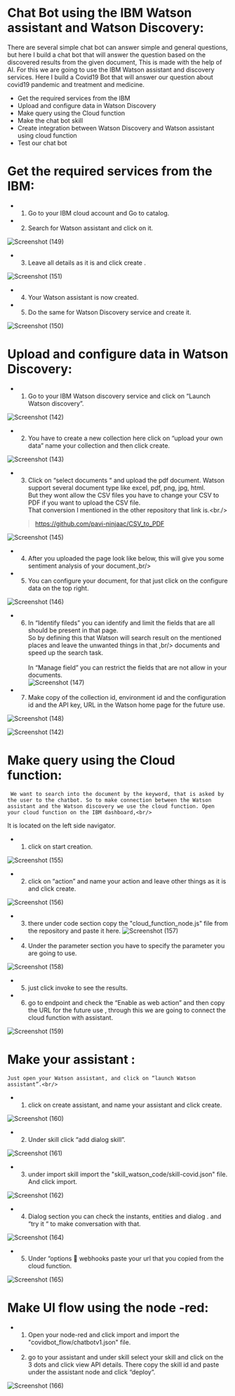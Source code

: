 # Chat Bot using the IBM Watson assistant and Watson Discovery:
There are several simple chat bot can answer simple and general questions, but here I 
build a chat bot that will answer the question based on the discovered results from the given document,
This is made with the help of AI. For this we are going to use the IBM Watson assistant and discovery services. Here I build a Covid19 Bot that will
answer our question about covid19 pandemic and treatment and medicine.<br/>

-	Get the required services from the IBM
-	Upload and configure data in Watson Discovery
-	Make query using the Cloud function
-	Make the chat bot skill
-	Create integration between Watson Discovery and Watson assistant using cloud function
-	Test our chat bot  

# Get the required services from the IBM:<br/>

- 1)	Go to your IBM cloud account and Go to catalog.
- 2)	Search for Watson assistant and click on it.

![Screenshot (149)](https://user-images.githubusercontent.com/51699297/86823037-f9224480-c0a9-11ea-9b9a-304a903f39cb.png)
- 3)	Leave all details as it is and click create .

![Screenshot (151)](https://user-images.githubusercontent.com/51699297/86823066-02131600-c0aa-11ea-9255-52aac896acbf.png)

- 4)	Your Watson assistant is now created.
- 5)	Do the same for Watson Discovery service and create it.

![Screenshot (150)](https://user-images.githubusercontent.com/51699297/86823043-fb849e80-c0a9-11ea-9739-146b57a8a6fe.png)

# Upload and configure data in Watson Discovery:

- 1)	Go to your IBM Watson discovery service and click on “Launch Watson discovery”.<br/>

![Screenshot (142)](https://user-images.githubusercontent.com/51699297/86822949-e0199380-c0a9-11ea-926b-5db43154ce5f.png)

- 2)	You have to create a new collection here click on “upload your own data” name your collection and then click create.<br/> 

![Screenshot (143)](https://user-images.githubusercontent.com/51699297/86822959-e445b100-c0a9-11ea-91f1-b9d75c219a6f.png)

- 3)	Click on “select documents “ and upload the pdf document. Watson support several document type like excel, pdf, png, jpg, html.<br/>
  But they wont allow the CSV files you have to change your CSV to PDF if you want to upload the CSV file.<br/>
  That conversion I mentioned in the other repository that link is.<br./>
  >  https://github.com/pavi-ninjaac/CSV_to_PDF
  
 ![Screenshot (145)](https://user-images.githubusercontent.com/51699297/86822981-eb6cbf00-c0a9-11ea-90f3-824d623b1e70.png)
 
- 4)	After you uploaded the page look like below, this will give you some sentiment analysis of your document.,br/>
- 5)	You can configure your document, for that just click on the configure data on the top right.

![Screenshot (146)](https://user-images.githubusercontent.com/51699297/86822987-ed368280-c0a9-11ea-9802-3ab378d625ff.png)

- 6)	In “Identify fileds” you can  identify and limit the fields that are all should be present in that page.<br/>
    So  by defining this that Watson will search result on the mentioned places and leave the unwanted things in that ,br/>
      documents and speed up the search task.<br/>      
      In “Manage field” you can restrict the fields that are not allow in your documents.<br/>
![Screenshot (147)](https://user-images.githubusercontent.com/51699297/86823003-f1fb3680-c0a9-11ea-8684-2db077c8ce2b.png)
- 7) Make copy of the collection id, environment id and the configuration id and the API key, URL in the Watson home page for the future use.<br/>

![Screenshot (148)](https://user-images.githubusercontent.com/51699297/86824395-b8c3c600-c0ab-11ea-988e-1fb5f68d6bab.png)

![Screenshot (142)](https://user-images.githubusercontent.com/51699297/86822949-e0199380-c0a9-11ea-926b-5db43154ce5f.png)


# Make query using the Cloud function:
	 We want to search into the document by the keyword, that is asked by the user to the chatbot. So to make connection between the Watson assistant and the Watson discovery we use the cloud function. Open your cloud function on the IBM dashboard,<br/>
It is located on the left side navigator.
-	1) click on start creation. 

![Screenshot (155)](https://user-images.githubusercontent.com/51699297/87071318-affffb00-c237-11ea-8243-95739429dbb6.png)

-	2) click on “action” and name your action and leave other things as it is and click create.

![Screenshot (156)](https://user-images.githubusercontent.com/51699297/87071326-b2625500-c237-11ea-9cc0-2c5923ca0482.png)

-	3) there under code section copy the "cloud_function_node.js" file from the repository and paste it here.
![Screenshot (157)](https://user-images.githubusercontent.com/51699297/87071330-b3938200-c237-11ea-8119-adeaf433f05a.png)

-	4) Under the parameter section you have to specify the parameter you are going to use. 

![Screenshot (158)](https://user-images.githubusercontent.com/51699297/87072874-200f8080-c23a-11ea-8683-0cf5ba72598a.png)

-	5) just click invoke to see the results.
-	6) go to endpoint and check the “Enable as web action” and then copy the URL for the future use , through this we are going to connect the cloud function with assistant. 

![Screenshot (159)](https://user-images.githubusercontent.com/51699297/87071354-bc845380-c237-11ea-85fd-cd482af8a7e9.png)

# Make your assistant :
	Just open your Watson assistant, and click on “launch Watson assistant”.<br/>
-	1) click on create assistant, and name your assistant and click create.

![Screenshot (160)](https://user-images.githubusercontent.com/51699297/87071385-c6a65200-c237-11ea-84ff-a2859d3c09fc.png)

-	2) Under skill click “add dialog skill”. 

![Screenshot (161)](https://user-images.githubusercontent.com/51699297/87071430-d756c800-c237-11ea-9698-b2f70fc545a8.png)

-	3) under import skill import the "skill_watson_code/skill-covid.json" file. And click import.

![Screenshot (162)](https://user-images.githubusercontent.com/51699297/87071488-ec335b80-c237-11ea-8993-2dd413246b5b.png)

-	4) Dialog section you can check the instants, entities and dialog . and “try it “ to make conversation with that.

![Screenshot (164)](https://user-images.githubusercontent.com/51699297/87071516-f7868700-c237-11ea-9c3f-ddaa7d7f9e91.png)

-	5) Under “options  webhooks paste your url that you copied from the cloud function. 

![Screenshot (165)](https://user-images.githubusercontent.com/51699297/87071549-00775880-c238-11ea-9d7d-b62b2988a72c.png)

# Make UI flow using the node -red:
-	1) Open your node-red and click import and import the "covidbot_flow/chatbotv1.json" file.
-	2) go to your assistant and under skill select your skill and click on the 3 dots and click view API details. There copy the skill id and paste under the assistant node and click “deploy”. 


![Screenshot (166)](https://user-images.githubusercontent.com/51699297/87071561-066d3980-c238-11ea-98e7-5e97338d402c.png)
